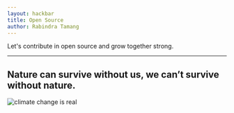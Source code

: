 ```yaml
---
layout: hackbar
title: Open Source
author: Rabindra Tamang
---
```


Let's contribute in open source and grow together strong.

---


## Nature can survive without us, we can’t survive without nature.

![climate change is real]({{site.baseurl}}/assets/images/rabindra_tamang.jpg)